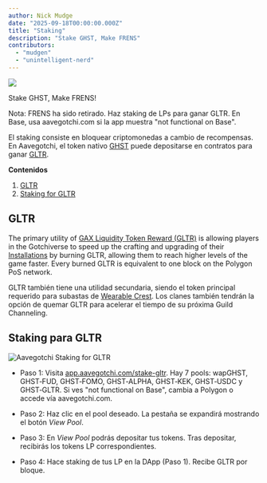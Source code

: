```yaml
---
author: Nick Mudge
date: "2025-09-18T00:00:00.000Z"
title: "Staking"
description: "Stake GHST, Make FRENS"
contributors:
  - "mudgen"
  - "unintelligent-nerd"
---
```


<div class="headerImageContainer">
<img class="headerImage" src="/staking/staking.png">
<p class="headerImageText">Stake GHST, Make FRENS!</p>
</div>

Nota: FRENS ha sido retirado. Haz staking de LPs para ganar GLTR. En Base, usa aavegotchi.com si la app muestra "not functional on Base".

El staking consiste en bloquear criptomonedas a cambio de recompensas. En Aavegotchi, el token nativo [GHST](/posts/ghst) puede depositarse en contratos para ganar [GLTR](/gotchus-alchemica-exchange#gltr-token).

<div class="contentsBox">

**Contenidos**

<ol>
<li><a href=#gltr>GLTR</a></li>
<li><a href=#staking-for-gltr>Staking for GLTR</a></li>
</ol>

</div>

## GLTR

The primary utility of [GAX Liquidity Token Reward (GLTR)](/gotchus-alchemica-exchange#gltr-token) is allowing players in the Gotchiverse to speed up the crafting and upgrading of their [Installations](/gotchiverse#building-on-realm-parcels) by burning GLTR, allowing them to reach higher levels of the game faster. Every burned GLTR is equivalent to one block on the Polygon PoS network.

GLTR también tiene una utilidad secundaria, siendo el token principal requerido para subastas de [Wearable Crest](/guild#accessing-a-guild). Los clanes también tendrán la opción de quemar GLTR para acelerar el tiempo de su próxima Guild Channeling.

## Staking para GLTR

<img class="bodyImage" src="/staking/stake-gltr.png" alt="Aavegotchi Staking for GLTR" />

- Paso 1: Visita [app.aavegotchi.com/stake-gltr](https://app.aavegotchi.com/stake-gltr). Hay 7 pools: wapGHST, GHST‑FUD, GHST‑FOMO, GHST‑ALPHA, GHST‑KEK, GHST‑USDC y GHST‑GLTR. Si ves "not functional on Base", cambia a Polygon o accede vía aavegotchi.com.

- Paso 2: Haz clic en el pool deseado. La pestaña se expandirá mostrando el botón _View Pool_.

- Paso 3: En _View Pool_ podrás depositar tus tokens. Tras depositar, recibirás los tokens LP correspondientes.

- Paso 4: Hace staking de tus LP en la DApp (Paso 1). Recibe GLTR por bloque.
